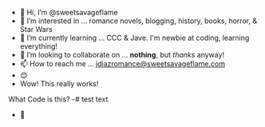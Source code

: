- 👋 Hi, I’m @sweetsavageflame
- 👀 I’m interested in ... romance novels, blogging, history, books, horror, & Star Wars
- 🌱 I’m currently learning ... CCC & Jave. I'm newbie at coding, learning everything!
- 💞️ I’m looking to collaborate on ... **nothing**, but _thanks_ anyway!
- 📫 How to reach me ... jdiazromance@sweetsavageflame.com
- 😊
- Wow! This really works!

What Code is this?
-# test 
<red>text</red>
- 🤗

<!---
sweetsavageflame/sweetsavageflame is a ✨ special ✨ repository because its `README.md` (this file) appears on your GitHub profile.
You can click the Preview link to take a look at your changes.
--->

